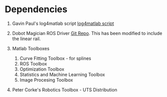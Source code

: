 # Dependencies

1. Gavin Paul's log4matlab script [log4matlab script](https://au.mathworks.com/matlabcentral/fileexchange/33532-log4matlab)

2. Dobot Magician ROS Driver [Git Repo](https://github.com/gapaul/dobot_magician_driver). This has been modified to include the linear rail.

3. Matlab Toolboxes

   1. Curve Fitting Toolbox - for splines
   2. ROS Toolbox
   3. Optimization Toolbox
   4. Statistics and Machine Learning Toolbox
   5. Image Procesing Toolbox

4. Peter Corke's Robotics Toolbox - UTS Distribution
